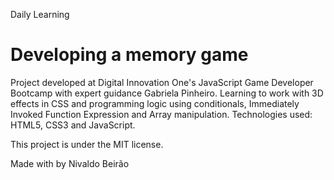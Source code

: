 Daily Learning

# Developing a memory game

Project developed at Digital Innovation One's JavaScript Game Developer Bootcamp with expert guidance Gabriela Pinheiro. Learning to work with 3D effects in CSS and programming logic using conditionals, Immediately Invoked Function Expression and Array manipulation.
Technologies used: HTML5, CSS3 and JavaScript.

This project is under the MIT license.

Made with by Nivaldo Beirão